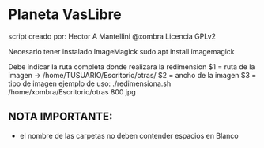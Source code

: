 # Planeta VasLibre

script creado por: Hector A Mantellini @xombra
Licencia GPLv2

Necesario tener instalado ImageMagick
sudo apt install imagemagick
  
 Debe indicar la ruta completa donde realizara la redimension
 $1 = ruta de la imagen -> /home/TUSUARIO/Escritorio/otras/
 $2 = ancho de la imagen
 $3 = tipo de imagen
 ejemplo de uso:
 ./redimensiona.sh /home/xombra/Escritorio/otras 800 jpg

## NOTA IMPORTANTE: 
* el nombre de las carpetas no deben contender espacios en Blanco

